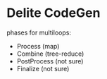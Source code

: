 # Delite CodeGen

phases for multiloops:

- Process (map)
- Combine (tree-reduce)
- PostProcess (not sure)
- Finalize (not sure)
